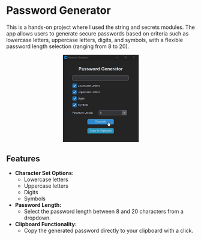 # Password Generator

This is a hands-on project where I used the string and secrets modules. The app allows users to generate secure passwords based on criteria such as lowercase letters, uppercase letters, digits, and symbols, with a flexible password length selection (ranging from 8 to 20).

<p align="center">
    <img width="40%" src="images/gui.gif">
</p>

## Features

- **Character Set Options:**
  - Lowercase letters
  - Uppercase letters
  - Digits
  - Symbols
- **Password Length:** 
  - Select the password length between 8 and 20 characters from a dropdown.
- **Clipboard Functionality:** 
  - Copy the generated password directly to your clipboard with a click.


